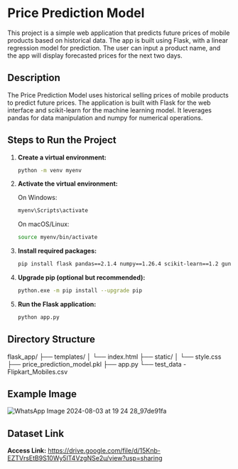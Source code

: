 # Price Prediction Model

This project is a simple web application that predicts future prices of mobile products based on historical data. The app is built using Flask, with a linear regression model for prediction. The user can input a product name, and the app will display forecasted prices for the next two days.

## Description

The Price Prediction Model uses historical selling prices of mobile products to predict future prices. The application is built with Flask for the web interface and scikit-learn for the machine learning model. It leverages pandas for data manipulation and numpy for numerical operations.

## Steps to Run the Project

1. **Create a virtual environment:**

    ```bash
    python -m venv myenv
    ```

2. **Activate the virtual environment:**

    On Windows:
    ```bash
    myenv\Scripts\activate
    ```

    On macOS/Linux:
    ```bash
    source myenv/bin/activate
    ```

3. **Install required packages:**

    ```bash
    pip install flask pandas==2.1.4 numpy==1.26.4 scikit-learn==1.2 gunicorn
    ```

4. **Upgrade pip (optional but recommended):**

    ```bash
    python.exe -m pip install --upgrade pip
    ```

5. **Run the Flask application:**

    ```bash
    python app.py
    ```

## Directory Structure
flask_app/
├── templates/
│ └── index.html
├── static/
│ └── style.css
├── price_prediction_model.pkl
├── app.py
└── test_data - Flipkart_Mobiles.csv


## Example Image


![WhatsApp Image 2024-08-03 at 19 24 28_97de91fa](https://github.com/user-attachments/assets/2936d07e-6cb4-4b7d-95c5-ec07f6eb273d)

## Dataset Link

**Access Link:** https://drive.google.com/file/d/15Knb-EZTVrsEtB9S10Wy5lT4VzgNSe2u/view?usp=sharing





